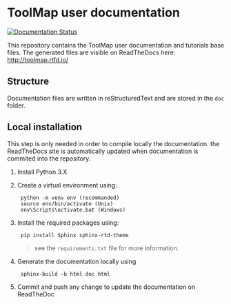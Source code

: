 # ToolMap user documentation

[![Documentation Status](https://readthedocs.org/projects/toolmap/badge/?version=latest)](https://toolmap.readthedocs.io/en/latest/?badge=latest)

This repository contains the ToolMap user documentation and tutorials base files. The generated files are visible on ReadTheDocs here: http://toolmap.rtfd.io/

## Structure

Documentation files are written in reStructuredText and are stored in the `doc` folder.

## Local installation

This step is only needed in order to compile locally the documentation. the ReadTheDocs site is automatically updated when documentation is commited into the repository.

1. Install Python 3.X

2. Create a virtual environment using:

	    python -m venv env (recommanded)
	    source env/bin/activate (Unix)
	    env\Scripts\activate.bat (Windows)

3. Install the required packages using:

        pip install Sphinx sphinx-rtd-theme

    > see the `requirements.txt` file for more information.

4. Generate the documentation locally using

		sphinx-build -b html doc html

5. Commit and push any change to update the documentation on ReadTheDoc
